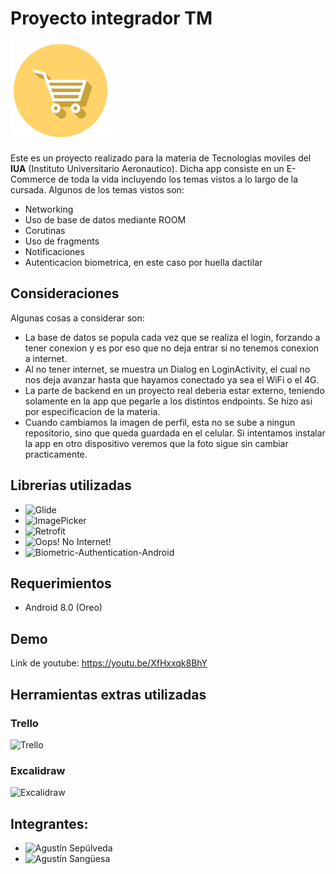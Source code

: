 # Proyecto integrador TM

![](https://raw.githubusercontent.com/AguuSz/proyecto-integrador-TM/a5802022f4ef077370cda1f9262a45e971679097/app/src/debug/res/mipmap-hdpi/ic_launcher_foreground.png)

Este es un proyecto realizado para la materia de Tecnologias moviles del **IUA** (Instituto Universitario Aeronautico). Dicha app consiste en un E-Commerce de toda la vida incluyendo los temas vistos a lo largo de la cursada. Algunos de los temas vistos son:

- Networking
- Uso de base de datos mediante ROOM
- Corutinas
- Uso de fragments
- Notificaciones
- Autenticacion biometrica, en este caso por huella dactilar

## Consideraciones

Algunas cosas a considerar son:

- La base de datos se popula cada vez que se realiza el login, forzando a tener conexion y es por eso que no deja entrar si no tenemos conexion a internet.
- Al no tener internet, se muestra un Dialog en LoginActivity, el cual no nos deja avanzar hasta que hayamos conectado ya sea el WiFi o el 4G.
- La parte de backend en un proyecto real deberia estar externo, teniendo solamente en la app que pegarle a los distintos endpoints. Se hizo asi por especificacion de la materia.
- Cuando cambiamos la imagen de perfil, esta no se sube a ningun repositorio, sino que queda guardada en el celular. Si intentamos instalar la app en otro dispositivo veremos que la foto sigue sin cambiar practicamente.

## Librerias utilizadas

- ![Glide](https://github.com/bumptech/glide)
- ![ImagePicker](https://github.com/Dhaval2404/ImagePicker)
- ![Retrofit](https://github.com/square/retrofit)
- ![Oops! No Internet!](https://github.com/ImaginativeShohag/Oops-No-Internet)
- ![Biometric-Authentication-Android](https://github.com/BharathVishal/Biometric-Authentication-Android)

## Requerimientos
- Android 8.0 (Oreo)

## Demo
Link de youtube: https://youtu.be/XfHxxqk8BhY

## Herramientas extras utilizadas

### Trello
![Trello](https://imgur.com/VW5I3y2)

### Excalidraw
![Excalidraw](https://user-images.githubusercontent.com/63722332/198418113-17e8a44b-8e94-4f03-bb37-bce4e394c591.png)

## Integrantes:
- ![Agustín Sepúlveda](https://github.com/AguuSz)
- ![Agustín Sangüesa](https://github.com/agussanguesa32)
